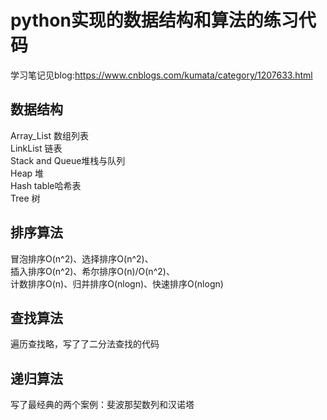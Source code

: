 ﻿python实现的数据结构和算法的练习代码
====
学习笔记见blog:https://www.cnblogs.com/kumata/category/1207633.html  

数据结构
----
Array_List 数组列表  
LinkList 链表  
Stack and Queue堆栈与队列  
Heap 堆  
Hash table哈希表  
Tree 树

排序算法
----
冒泡排序O(n^2)、选择排序O(n^2)、  
插入排序O(n^2)、希尔排序O(n)/O(n^2)、  
计数排序O(n)、归并排序O(nlogn)、快速排序O(nlogn)  
 
查找算法
---
遍历查找略，写了了二分法查找的代码

递归算法
----
写了最经典的两个案例：斐波那契数列和汉诺塔



